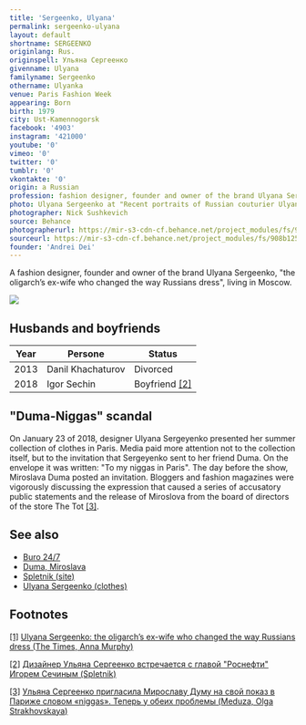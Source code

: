 ```yaml
---
title: 'Sergeenko, Ulyana'
permalink: sergeenko-ulyana
layout: default
shortname: SERGEENKO
originlang: Rus.
originspell: Ульяна Сергеенко
givenname: Ulyana
familyname: Sergeenko
othername: Ulyanka
venue: Paris Fashion Week
appearing: Born
birth: 1979
city: Ust-Kamennogorsk
facebook: '4903'
instagram: '421000'
youtube: '0'
vimeo: '0'
twitter: '0'
tumblr: '0'
vkontakte: '0'
origin: a Russian
profession: fashion designer, founder and owner of the brand Ulyana Sergeenko
photo: Ulyana Sergeenko at "Recent portraits of Russian couturier Ulyana Sergeenko" by  Nick Sushkevich Studio
photographer: Nick Sushkevich
source: Behance
photographerurl: https://mir-s3-cdn-cf.behance.net/project_modules/fs/908b1256271565.59a74e16318d4.jpg
sourceurl: https://mir-s3-cdn-cf.behance.net/project_modules/fs/908b1256271565.59a74e16318d4.jpg
founder: 'Andrei Dei'
---
```

A fashion designer, founder and owner of the brand Ulyana Sergeenko, "the oligarch’s ex-wife who changed the way Russians dress", living in Moscow.

![](https://mir-s3-cdn-cf.behance.net/project_modules/max_1200/908b1256271565.59a74e16318d4.jpg)


## Husbands and boyfriends

|Year|Persone|Status
|----|-----|---|
|2013|Danil Khachaturov|Divorced|
|2018|Igor Sechin|Boyfriend <span id="a2">[\[2\]](#f2)</span>|

## "Duma-Niggas" scandal

On January 23 of 2018, designer Ulyana Sergeyenko presented her summer collection of clothes in Paris. Media paid more attention not to the collection itself, but to the invitation that Sergeyenko sent to her friend Duma. On the envelope it was written: "To my niggas in Paris". The day before the show, Miroslava Duma posted an invitation. Bloggers and fashion magazines were vigorously discussing the expression that caused a series of accusatory public statements and the release of Miroslova from the board of directors of the store The Tot <span id="a3">[\[3\]](#f3)</span>.

## See also

+ [Buro 24/7](buro-24-7)
+ [Duma, Miroslava](duma-miroslava)
+ [Spletnik (site)](spletnik-site)
+ [Ulyana Sergeenko (clothes)](ulyana-sergeenko-clothes)


## Footnotes

[[1]](#a1) <span id="f1"></span> [Ulyana Sergeenko: the oligarch’s ex-wife who changed the way Russians dress (The Times, Anna Murphy)](https://www.thetimes.co.uk/article/ulyana-sergeenko-the-oligarchs-ex-wife-who-changed-the-way-russians-dress-zdndcqzml)

[[2]](#a2) <span id="f2"></span> [Дизайнер Ульяна Сергеенко встречается с главой "Роснефти" Игорем Сечиным (Spletnik)](http://www.spletnik.ru/buzz/love/80727-ulyana-sergeenko-vstrechaetsya-s-igorem-sechinym.html)

[[3]](#a3) <span id="f3"></span> [Ульяна Сергеенко пригласила Мирославу Думу на свой показ в Париже словом «niggas». Теперь у обеих проблемы (Meduza, Olga Strakhovskaya)](https://meduza.io/feature/2018/01/24/ulyana-sergeenko-priglasila-miroslavu-dumu-na-svoy-pokaz-v-parizhe-slovom-niggas-teper-u-obeih-problemy)
